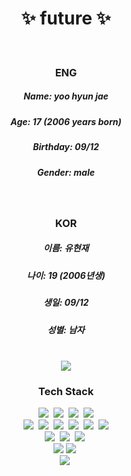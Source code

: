 <h1 align="center">✨ future ✨</h1> <br>

<h3 align="center">ENG</h3>
<h5 align="center">Name: yoo hyun jae</h5>
<h5 align="center">Age: 17 (2006 years born)</h5>
<h5 align="center">Birthday: 09/12</h5>
<h5 align="center">Gender: male</h5> <br>

<h3 align="center">KOR</h3>
<h5 align="center">이름: 유현재</h5>
<h5 align="center">나이: 19 (2006년생)</h5>
<h5 align="center">생일: 09/12</h5>
<h5 align="center">성별: 남자</h5><br>

 <div align=center>
<a href="https://hits.seeyoufarm.com"><img src="https://hits.seeyoufarm.com/api/count/incr/badge.svg?url=https%3A%2F%2Fgithub.com%2Fhyunjae0912%2Fhit-counter&count_bg=%2321251D&title_bg=%23555555&icon=github.svg&icon_color=%23FFFFFF&title=%EB%B0%A9%EB%AA%85%EB%A1%9D&edge_flat=false"/></a>
 </div>

<h3 align="center">Tech Stack</h3>
<p align="center">
 <img src="https://img.shields.io/badge/Unity-000000?style=flat-square&logo=Unity&logoColor=white"/></a>&nbsp 
 <img src="https://img.shields.io/badge/C%23-512bd4?style=flat-square&logo=csharp&logoColor=white"/></a>&nbsp
 <img src="https://img.shields.io/badge/Oculus-1c1e20?style=flat-square&logo=oculus&logoColor=white"/></a>&nbsp 
 <img src="https://img.shields.io/badge/Visual Studio-5c2d91?style=flat-square&logo=visualstudio&logoColor=white"/></a> <br> 
 <img src="https://img.shields.io/badge/C%2B%2B-512bd4?style=flat-square&logo=C%2B%2B&logoColor=white"/></a>&nbsp
 <img src="https://img.shields.io/badge/HTML-e34f26?style=flat-square&logo=HTML5&logoColor=white"/></a>&nbsp
 <img src="https://img.shields.io/badge/CSS-1572b6?style=flat-square&logo=css3&logoColor=white"/></a>&nbsp
 <img src="https://img.shields.io/badge/Visual Studio Code-007acc?style=flat-square&logo=visualstudiocode&logoColor=white"/></a>&nbsp 
 <img src="https://img.shields.io/badge/PlatFormIO-f5822a?style=flat-square&logo=platformio&logoColor=white"/></a>&nbsp
 <img src="https://img.shields.io/badge/JavaScript-f7df1e?style=flat-square&logo=javascript&logoColor=white"/></a> <br>
 <img src="https://img.shields.io/badge/Java-cc0000?style=flat-square&logo=java&logoColor=white"/></a>&nbsp
 <img src="https://img.shields.io/badge/Android Studio-3DDC84?style=flat-square&logo=androidstudio&logoColor=white"/></a>&nbsp 
 <img src="https://img.shields.io/badge/Eclipse IDE-2c2255?style=flat-square&logo=eclipseide&logoColor=white"/></a>&nbsp <br>
 <img src="https://img.shields.io/badge/OrCAD-be2323?style=flat-square&logo=orcad&logoColor=white"/></a>
 <img src="https://img.shields.io/badge/C-a8b9cc?style=flat-square&logo=c&logoColor=white"/></a>&nbsp <br>
 <img src="https://img.shields.io/badge/virtualbox-183a61?style=flat-square&logo=virtualbox&logoColor=white"/></a>&nbsp 
</p>
